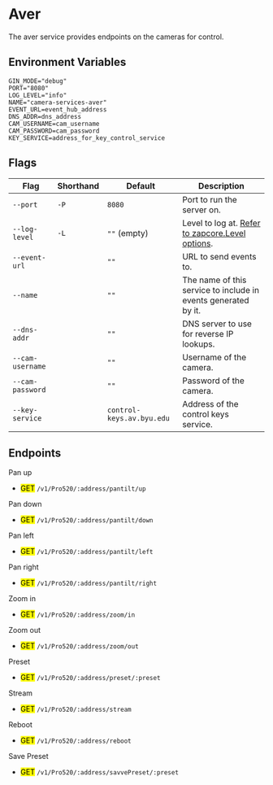 # Aver
The aver service provides endpoints on the cameras for control. 

## Environment Variables
```
GIN_MODE="debug"
PORT="8080"
LOG_LEVEL="info"
NAME="camera-services-aver"
EVENT_URL=event_hub_address
DNS_ADDR=dns_address
CAM_USERNAME=cam_username
CAM_PASSWORD=cam_password
KEY_SERVICE=address_for_key_control_service
```

## Flags
| Flag               | Shorthand | Default                               | Description                                                                        |
|--------------------|-----------|---------------------------------------|------------------------------------------------------------------------------------|
| `--port`           | `-P`      | `8080`                                | Port to run the server on.                                                         |
| `--log-level`      | `-L`      | `""` (empty)                          | Level to log at. [Refer to zapcore.Level options](https://godoc.org/go.uber.org/zap/zapcore#Level). |
| `--event-url`      |           | `""`                                  | URL to send events to.                                                             |
| `--name`           |           | `""`                                  | The name of this service to include in events generated by it.                      |
| `--dns-addr`       |           | `""`                                  | DNS server to use for reverse IP lookups.                                          |
| `--cam-username`   |           | `""`                                  | Username of the camera.                                                            |
| `--cam-password`   |           | `""`                                  | Password of the camera.                                                            |
| `--key-service`    |           | `control-keys.av.byu.edu`            | Address of the control keys service.                                               |


## Endpoints 
 Pan up
* <mark>GET</mark> `/v1/Pro520/:address/pantilt/up`

 Pan down
* <mark>GET</mark> `/v1/Pro520/:address/pantilt/down`

 Pan left
* <mark>GET</mark> `/v1/Pro520/:address/pantilt/left`

 Pan right
* <mark>GET</mark> `/v1/Pro520/:address/pantilt/right`

 Zoom in
* <mark>GET</mark> `/v1/Pro520/:address/zoom/in`

 Zoom out
* <mark>GET</mark> `/v1/Pro520/:address/zoom/out`

Preset
* <mark>GET</mark> `/v1/Pro520/:address/preset/:preset`

Stream
* <mark>GET</mark> `/v1/Pro520/:address/stream`

Reboot
* <mark>GET</mark> `/v1/Pro520/:address/reboot`

Save Preset
* <mark>GET</mark> `/v1/Pro520/:address/savvePreset/:preset`